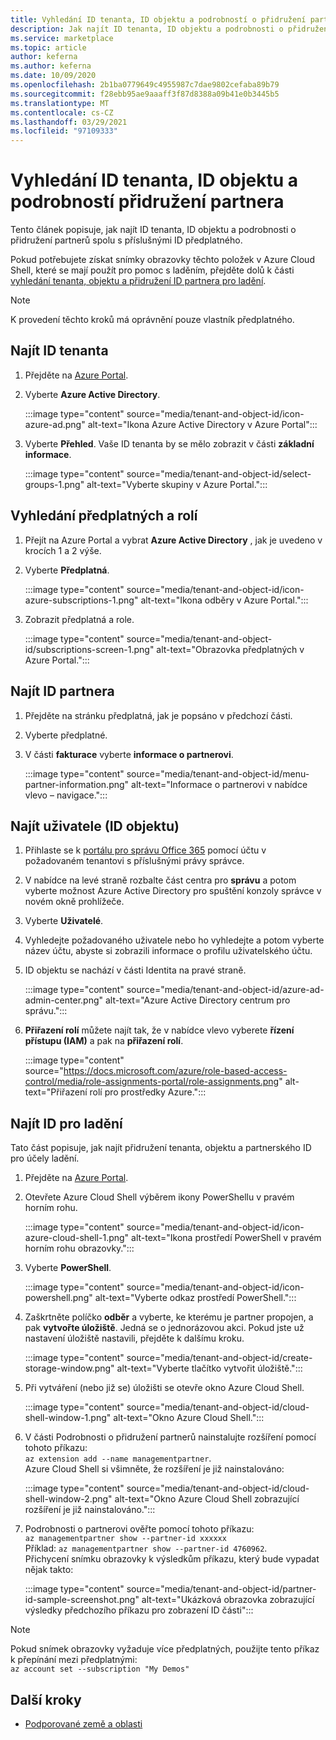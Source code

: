 ```yaml
---
title: Vyhledání ID tenanta, ID objektu a podrobností o přidružení partnerů v Azure Marketplace
description: Jak najít ID tenanta, ID objektu a podrobnosti o přidružení partnera pro ID předplatného v Azure Marketplace.
ms.service: marketplace
ms.topic: article
author: keferna
ms.author: keferna
ms.date: 10/09/2020
ms.openlocfilehash: 2b1ba0779649c4955987c7dae9802cefaba89b79
ms.sourcegitcommit: f28ebb95ae9aaaff3f87d8388a09b41e0b3445b5
ms.translationtype: MT
ms.contentlocale: cs-CZ
ms.lasthandoff: 03/29/2021
ms.locfileid: "97109333"
---
```

# <a name="find-tenant-id-object-id-and-partner-association-details"></a>Vyhledání ID tenanta, ID objektu a podrobností přidružení partnera

Tento článek popisuje, jak najít ID tenanta, ID objektu a podrobnosti o přidružení partnerů spolu s příslušnými ID předplatného.

Pokud potřebujete získat snímky obrazovky těchto položek v Azure Cloud Shell, které se mají použít pro pomoc s laděním, přejděte dolů k části [vyhledání tenanta, objektu a přidružení ID partnera pro ladění](#find-ids-for-debugging).

>[!Note]
> K provedení těchto kroků má oprávnění pouze vlastník předplatného.

## <a name="find-tenant-id"></a>Najít ID tenanta

1. Přejděte na [Azure Portal](https://ms.portal.azure.com/).
2. Vyberte **Azure Active Directory**.

    :::image type="content" source="media/tenant-and-object-id/icon-azure-ad.png" alt-text="Ikona Azure Active Directory v Azure Portal":::

3. Vyberte **Přehled**. Vaše ID tenanta by se mělo zobrazit v části **základní informace**.

    :::image type="content" source="media/tenant-and-object-id/select-groups-1.png" alt-text="Vyberte skupiny v Azure Portal.":::

## <a name="find-subscriptions-and-roles"></a>Vyhledání předplatných a rolí

1. Přejít na Azure Portal a vybrat **Azure Active Directory** , jak je uvedeno v krocích 1 a 2 výše.
2. Vyberte **Předplatná**.

    :::image type="content" source="media/tenant-and-object-id/icon-azure-subscriptions-1.png" alt-text="Ikona odběry v Azure Portal.":::

3. Zobrazit předplatná a role.

    :::image type="content" source="media/tenant-and-object-id/subscriptions-screen-1.png" alt-text="Obrazovka předplatných v Azure Portal.":::

## <a name="find-partner-id"></a>Najít ID partnera

1. Přejděte na stránku předplatná, jak je popsáno v předchozí části.
2. Vyberte předplatné.
3. V části **fakturace** vyberte **informace o partnerovi**.

    :::image type="content" source="media/tenant-and-object-id/menu-partner-information.png" alt-text="Informace o partnerovi v nabídce vlevo – navigace.":::

## <a name="find-user-object-id"></a>Najít uživatele (ID objektu)

1. Přihlaste se k [portálu pro správu Office 365](https://portal.office.com/adminportal/home) pomocí účtu v požadovaném tenantovi s příslušnými právy správce.
2. V nabídce na levé straně rozbalte část centra pro **správu** a potom vyberte možnost Azure Active Directory pro spuštění konzoly správce v novém okně prohlížeče.
3. Vyberte **Uživatelé**.
4. Vyhledejte požadovaného uživatele nebo ho vyhledejte a potom vyberte název účtu, abyste si zobrazili informace o profilu uživatelského účtu.
5. ID objektu se nachází v části Identita na pravé straně.

    :::image type="content" source="media/tenant-and-object-id/azure-ad-admin-center.png" alt-text="Azure Active Directory centrum pro správu.":::

6. **Přiřazení rolí** můžete najít tak, že v nabídce vlevo vyberete **řízení přístupu (IAM)** a pak na **přiřazení rolí**.

    :::image type="content" source="https://docs.microsoft.com/azure/role-based-access-control/media/role-assignments-portal/role-assignments.png" alt-text="Přiřazení rolí pro prostředky Azure.":::

## <a name="find-ids-for-debugging"></a>Najít ID pro ladění

Tato část popisuje, jak najít přidružení tenanta, objektu a partnerského ID pro účely ladění.

1. Přejděte na [Azure Portal](https://ms.portal.azure.com/).
2. Otevřete Azure Cloud Shell výběrem ikony PowerShellu v pravém horním rohu.

    :::image type="content" source="media/tenant-and-object-id/icon-azure-cloud-shell-1.png" alt-text="Ikona prostředí PowerShell v pravém horním rohu obrazovky.":::

3. Vyberte **PowerShell**.

    :::image type="content" source="media/tenant-and-object-id/icon-powershell.png" alt-text="Vyberte odkaz prostředí PowerShell.":::

4. Zaškrtněte políčko **odběr** a vyberte, ke kterému je partner propojen, a pak **vytvořte úložiště**. Jedná se o jednorázovou akci. Pokud jste už nastavení úložiště nastavili, přejděte k dalšímu kroku.

    :::image type="content" source="media/tenant-and-object-id/create-storage-window.png" alt-text="Vyberte tlačítko vytvořit úložiště.":::

5. Při vytváření (nebo již se) úložišti se otevře okno Azure Cloud Shell.

    :::image type="content" source="media/tenant-and-object-id/cloud-shell-window-1.png" alt-text="Okno Azure Cloud Shell.":::

6. V části Podrobnosti o přidružení partnerů nainstalujte rozšíření pomocí tohoto příkazu:<br>`az extension add --name managementpartner`.<br>Azure Cloud Shell si všimněte, že rozšíření je již nainstalováno:

    :::image type="content" source="media/tenant-and-object-id/cloud-shell-window-2.png" alt-text="Okno Azure Cloud Shell zobrazující rozšíření je již nainstalováno.":::

7. Podrobnosti o partnerovi ověřte pomocí tohoto příkazu:<br>`az managementpartner show --partner-id xxxxxx`<br>Příklad: `az managementpartner show --partner-id 4760962`.<br>Přichycení snímku obrazovky k výsledkům příkazu, který bude vypadat nějak takto:

    :::image type="content" source="media/tenant-and-object-id/partner-id-sample-screenshot.png" alt-text="Ukázková obrazovka zobrazující výsledky předchozího příkazu pro zobrazení ID části":::

>[!NOTE]
>Pokud snímek obrazovky vyžaduje více předplatných, použijte tento příkaz k přepínání mezi předplatnými:<br>`az account set --subscription "My Demos"`

## <a name="next-steps"></a>Další kroky

- [Podporované země a oblasti](sell-from-countries.md)
